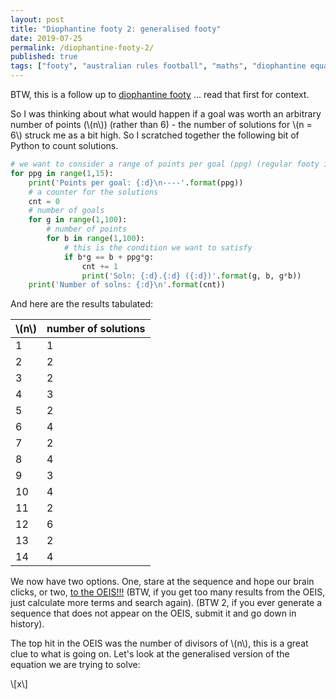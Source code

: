```yaml
---
layout: post
title: "Diophantine footy 2: generalised footy"
date: 2019-07-25
permalink: /diophantine-footy-2/
published: true
tags: ["footy", "australian rules football", "maths", "diophantine equations", ]
---
```


BTW, this is a follow up to [diophantine footy](https://smcateer.github.io/diophantine-footy/) ... read that first for context.

So I was thinking about what would happen if a goal was worth an arbitrary number of points (\\(n\\)) (rather than 6) - the number of solutions for \\(n = 6\\) struck me as a bit high. So I scratched together the following bit of Python to count solutions.

``` python
# we want to consider a range of points per goal (ppg) (regular footy is 6)
for ppg in range(1,15):
    print('Points per goal: {:d}\n----'.format(ppg))
    # a counter for the solutions
    cnt = 0
    # number of goals
    for g in range(1,100):
        # number of points
        for b in range(1,100):
            # this is the condition we want to satisfy
            if b*g == b + ppg*g:
                cnt += 1
                print('Soln: {:d}.{:d} ({:d})'.format(g, b, g*b))
    print('Number of solns: {:d}\n'.format(cnt))
```

And here are the results tabulated:

| \\(n\\) | number of solutions |
|---------|---------------------|
| 1       | 1                   |
| 2       | 2                   |
| 3       | 2                   |
| 4       | 3                   |
| 5       | 2                   |
| 6       | 4                   |
| 7       | 2                   |
| 8       | 4                   |
| 9       | 3                   |
| 10      | 4                   |
| 11      | 2                   |
| 12      | 6                   |
| 13      | 2                   |
| 14      | 4                   |

We now have two options. One, stare at the sequence and hope our brain clicks, or two, [to the OEIS!!!][1] (BTW, if you get too many results from the OEIS, just calculate more terms and search again). (BTW 2, if you ever generate a sequence that does not appear on the OEIS, submit it and go down in history).

The top hit in the OEIS was the number of divisors of \\(n\\), this is a great clue to what is going on. Let's look at the generalised version of the equation we are trying to solve:

\\[x\\]

[1]: https://oeis.org/search?q=1%2C+2%2C+2%2C+3%2C+2%2C+4%2C+2%2C+4%2C+3%2C+4%2C+2%2C+6%2C+2%2C+4&language=english&go=Search
